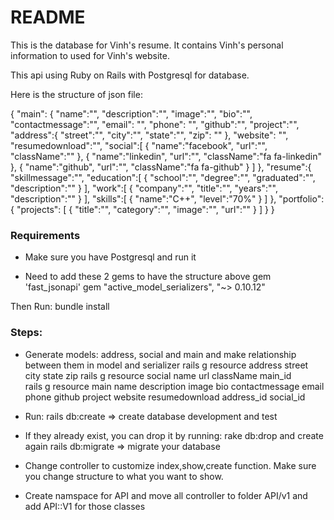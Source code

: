 # README

This is the database for Vinh's resume. It contains Vinh's personal information to used for Vinh's website.

This api using Ruby on Rails with Postgresql for database. 

Here is the structure of json file:

{
  "main": {
    "name":"",
    "description":"",
    "image":"",
    "bio":"",
    "contactmessage":"",
    "email": "",
    "phone": "",
    "github":"",
    "project":"",
    "address":{
      "street":"",
      "city":"",
      "state":"",
      "zip": ""
    },
    "website": "",
    "resumedownload":"",
    "social":[
      {
        "name":"facebook",
        "url":"",
        "className":""
      },
      {
        "name":"linkedin",
        "url":"",
        "className":"fa fa-linkedin"
      },
      {
        "name":"github",
        "url":"",
        "className":"fa fa-github"
      }
    ]
  },
  "resume":{
    "skillmessage":"",
    "education":[
      {
        "school":"",
        "degree":"",
        "graduated":"",
        "description":""
      }
    ],
    "work":[
      {
        "company":"",
        "title":"",
        "years":"",
        "description":""
      }
    ],
    "skills":[
      {
        "name":"C++",
        "level":"70%"
      }
    ]
  },
  "portfolio":{
    "projects": [
      {
        "title":"",
        "category":"",
        "image":"",
        "url":""
      }
    ]
  }
}


### Requirements
- Make sure you have Postgresql and run it

- Need to add these 2 gems to have the structure above
gem 'fast_jsonapi'
gem "active_model_serializers", "~> 0.10.12"

Then Run: 
bundle install

### Steps:
- Generate models: address, social and main and make relationship between them in model and serializer
rails g resource address street city state zip
rails g resource social name url className main_id  
rails g resource main name description image bio contactmessage email phone github project website resumedownload address_id social_id

- Run: 
rails db:create  => create database development and test
* If they already exist, you can drop it by running: rake db:drop and create again
rails db:migrate => migrate your database

- Change controller to customize index,show,create function. Make sure you change structure to what you want to show.

- Create namspace for API and move all controller to folder API/v1 and add API::V1 for those classes
